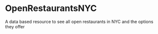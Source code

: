# OpenRestaurantsNYC
A data based resource to see all open restaurants in NYC and the options they offer
